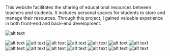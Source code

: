 This website facilitates the sharing of educational resources between teachers and students. It includes personal spaces for students to store and manage their resources. Through this project, I gained valuable experience in both front-end and back-end development.

![alt text](zenotion.png)

![alt text](<Screenshot 2024-09-17 183320.png>) ![alt text](<Screenshot 2024-09-17 183422.png>) ![alt text](<Screenshot 2024-09-17 183507.png>) ![alt text](<Screenshot 2024-09-17 183648.png>) ![alt text](<Screenshot 2024-09-17 183733.png>) ![alt text](<Screenshot 2024-09-17 183810.png>) ![alt text](<Screenshot 2024-09-17 183857.png>) ![alt text](<Screenshot 2024-09-17 184046.png>) ![alt text](<Screenshot 2024-09-17 184116.png>) ![alt text](<Screenshot 2024-09-17 194125.png>) ![alt text](<Screenshot 2024-09-17 194233.png>) ![alt text](<Screenshot 2024-09-17 195831.png>) ![alt text](<Screenshot 2024-09-17 195856.png>) ![alt text](<Screenshot 2024-09-17 195938.png>)

